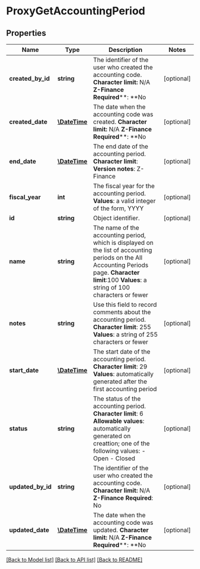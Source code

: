 # ProxyGetAccountingPeriod

## Properties
Name | Type | Description | Notes
------------ | ------------- | ------------- | -------------
**created_by_id** | **string** | The identifier of the user who created the accounting code. **Character limit:** N/A **Z-Finance Required****: **No | [optional] 
**created_date** | [**\DateTime**](\DateTime.md) | The date when the accounting code was created. **Character limit:** N/A **Z-Finance Required****: **No | [optional] 
**end_date** | [**\DateTime**](Date.md) | The end date of the accounting period. **Character limit**: **Version notes**: Z-Finance | [optional] 
**fiscal_year** | **int** | The fiscal year for the accounting period. **Values**: a valid integer of the form, YYYY | [optional] 
**id** | **string** | Object identifier. | [optional] 
**name** | **string** | The name of the accounting period, which is displayed on the list of accounting periods on the All Accounting Periods page. **Character limit**:100 **Values**: a string of 100 characters or fewer | [optional] 
**notes** | **string** | Use this field to record comments about the accounting period. **Character limit**: 255 **Values**: a string of 255 characters or fewer | [optional] 
**start_date** | [**\DateTime**](Date.md) | The start date of the accounting period. **Character limit**: 29 **Values**: automatically generated after the first accounting period | [optional] 
**status** | **string** | The status of the accounting period. **Character limit**: 6 **Allowable values**: automatically generated on creattion; one of the following values:  - Open - Closed | [optional] 
**updated_by_id** | **string** | The identifier of the user who created the accounting code. **Character limit:** N/A **Z-Finance Required**: No | [optional] 
**updated_date** | [**\DateTime**](\DateTime.md) | The date when the accounting code was updated. **Character limit:** N/A **Z-Finance Required****: **No | [optional] 

[[Back to Model list]](../README.md#documentation-for-models) [[Back to API list]](../README.md#documentation-for-api-endpoints) [[Back to README]](../README.md)


